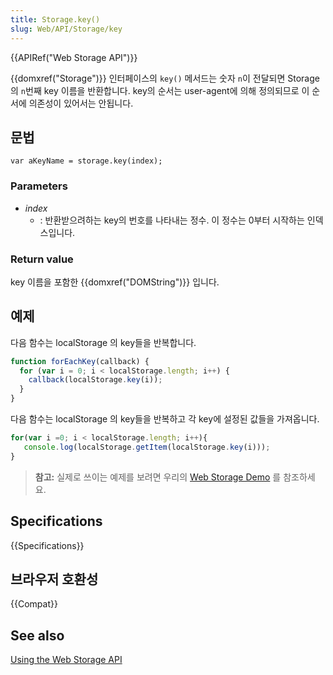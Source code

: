 ```yaml
---
title: Storage.key()
slug: Web/API/Storage/key
---
```

{{APIRef("Web Storage API")}}

{{domxref("Storage")}} 인터페이스의 `key()` 메서드는 숫자 `n`이 전달되면 Storage의 `n`번째 key 이름을 반환합니다. key의 순서는 user-agent에 의해 정의되므로 이 순서에 의존성이 있어서는 안됩니다.

## 문법

    var aKeyName = storage.key(index);

### Parameters

- _index_
  - : 반환받으려하는 key의 번호를 나타내는 정수. 이 정수는 0부터 시작하는 인덱스입니다.

### Return value

key 이름을 포함한 {{domxref("DOMString")}} 입니다.

## 예제

다음 함수는 localStorage 의 key들을 반복합니다.

```js
function forEachKey(callback) {
  for (var i = 0; i < localStorage.length; i++) {
    callback(localStorage.key(i));
  }
}
```

다음 함수는 localStorage 의 key들을 반복하고 각 key에 설정된 값들을 가져옵니다.

```js
for(var i =0; i < localStorage.length; i++){
   console.log(localStorage.getItem(localStorage.key(i)));
}
```

> **참고:** 실제로 쓰이는 예제를 보려면 우리의 [Web Storage Demo](https://mdn.github.io/dom-examples/web-storage/) 를 참조하세요.

## Specifications

{{Specifications}}

## 브라우저 호환성

{{Compat}}

## See also

[Using the Web Storage API](/ko/docs/Web/API/Web_Storage_API/Using_the_Web_Storage_API)
